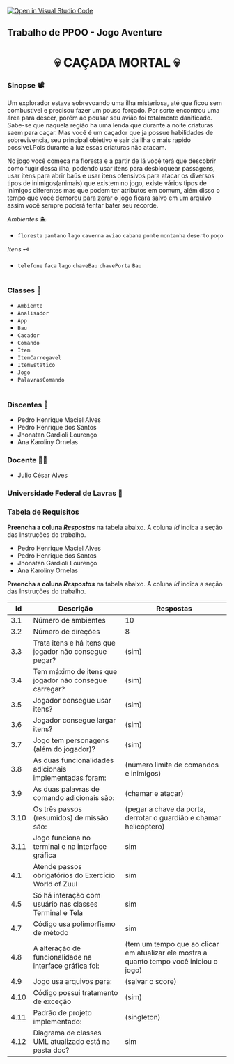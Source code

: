[![Open in Visual Studio Code](https://classroom.github.com/assets/open-in-vscode-c66648af7eb3fe8bc4f294546bfd86ef473780cde1dea487d3c4ff354943c9ae.svg)](https://classroom.github.com/online_ide?assignment_repo_id=8162808&assignment_repo_type=AssignmentRepo)
## Trabalho de PPOO - Jogo Aventure

<h1 align="center"> <b> 💀 CAÇADA MORTAL  💀 </b> </h1> 

### Sinopse 📽️ 
Um explorador estava sobrevoando uma ilha misteriosa, até que ficou sem combustivel e precisou fazer um pouso forçado. Por sorte encontrou uma área para descer, porém ao pousar seu avião foi totalmente danificado. Sabe-se que naquela região ha uma lenda que durante a noite criaturas saem para caçar. Mas você é um caçador que ja possue habilidades de sobrevivencia, seu principal objetivo é sair da ilha o mais rapido possivel.Pois durante a luz essas criaturas não atacam.

No jogo você começa na floresta e a partir de lá você terá que descobrir como fugir dessa ilha, podendo usar itens para desbloquear passagens, usar itens para abrir baús e usar itens ofensivos para atacar os diversos tipos de inimigos(animais) que existem no jogo, existe vários tipos de inimigos diferentes mas que podem ter atributos em comum, além disso o tempo que você demorou para zerar o jogo ficara salvo em um arquivo assim você sempre poderá tentar bater seu recorde.

 *Ambientes* 🏝️ 
 - `floresta` `pantano` `lago` `caverna` `aviao` `cabana` `ponte` `montanha` `deserto` `poço`
 
 *Itens* 🗝
 - `telefone` `faca` `lago` `chaveBau` `chavePorta` `Bau`
#
### Classes 🚩
- `Ambiente`
- `Analisador`
- `App`
- `Bau`
- `Cacador`
- `Comando`
- `Item`
- `ItemCarregavel`
- `ItemEstatico`
- `Jogo`
- `PalavrasComando`
#
### Discentes 🚀
- Pedro Henrique Maciel Alves
- Pedro Henrique dos Santos
- Jhonatan Gardioli Lourenço
- Ana Karoliny Ornelas

### Docente 🧑‍🏫
-  Julio César Alves

### Universidade Federal de Lavras 🏫

### Tabela de Requisitos

**Preencha a coluna _Respostas_** na tabela abaixo.
A coluna _Id_ indica a seção das Instruções do trabalho.

- Pedro Henrique Maciel Alves
- Pedro Henrique dos Santos
- Jhonatan Gardioli Lourenço
- Ana Karoliny Ornelas

**Preencha a coluna _Respostas_** na tabela abaixo.
A coluna _Id_ indica a seção das Instruções do trabalho.


|  Id |  Descrição                                              | Respostas    | 
|-----|---------------------------------------------------------|--------------|
| 3.1 | Número de ambientes                                     |      10 |
| 3.2 | Número de direções                                      |      8 |
| 3.3 | Trata itens e há itens que jogador não consegue pegar?  |  (sim)    |
| 3.4 | Tem máximo de itens que jogador não consegue carregar?  | (sim)    |
| 3.5 | Jogador consegue usar itens?                            | (sim)      |
| 3.6 | Jogador consegue largar itens?                          | (sim)    |
| 3.7 | Jogo tem personagens (além do jogador)?                 | (sim)    |
| 3.8 | As duas funcionalidades adicionais implementadas foram: | (número limite de comandos e inimigos)  |
| 3.9 | As duas palavras de comando adicionais são:             | (chamar e atacar)  |
| 3.10| Os três passos (resumidos) de missão são:               | (pegar a chave da porta, derrotar o guardião e chamar helicóptero)  |
| 3.11| Jogo funciona no terminal e na interface gráfica        |      sim    |
| 4.1 | Atende passos obrigatórios do Exercício World of Zuul   |      sim    |
| 4.5 | Só há interação com usuário nas classes Terminal e Tela |      sim    |
| 4.7 | Código usa polimorfismo de método                       |      sim   |
| 4.8 | A alteração de funcionalidade na interface gráfica foi: | (tem um tempo que ao clicar em atualizar ele mostra a quanto tempo você iniciou o jogo)    |
| 4.9 | Jogo usa arquivos para:                                 | (salvar o score)    |
| 4.10| Código possui tratamento de exceção                     | (sim)    |
| 4.11| Padrão de projeto implementado:                         | (singleton)    |
| 4.12| Diagrama de classes UML atualizado está na pasta doc?   |      sim    |
